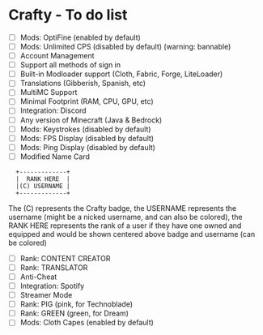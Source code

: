 # Crafty - To do list

- [ ] Mods: OptiFine (enabled by default)
- [ ] Mods: Unlimited CPS (disabled by default) (warning: bannable)
- [ ] Account Management
- [ ] Support all methods of sign in
- [ ] Built-in Modloader support (Cloth, Fabric, Forge, LiteLoader)
- [ ] Translations (Gibberish, Spanish, etc)
- [ ] MultiMC Support
- [ ] Minimal Footprint (RAM, CPU, GPU, etc)
- [ ] Integration: Discord
- [ ] Any version of Minecraft (Java & Bedrock)
- [ ] Mods: Keystrokes (disabled by default)
- [ ] Mods: FPS Display (disabled by default)
- [ ] Mods: Ping Display (disabled by default)
- [ ] Modified Name Card
```
  +-------------+
  |  RANK HERE  |
  |(C) USERNAME |
  +-------------+
```

The (C) represents the Crafty badge, the USERNAME represents the username (might be a nicked username, and can also be colored), the RANK HERE represents the rank of a user if they have one owned and equipped and would be shown centered above badge and username (can be colored)

- [ ] Rank: CONTENT CREATOR
- [ ] Rank: TRANSLATOR
- [ ] Anti-Cheat
- [ ] Integration: Spotify
- [ ] Streamer Mode
- [ ] Rank: PIG (pink, for Technoblade)
- [ ] Rank: GREEN (green, for Dream)
- [ ] Mods: Cloth Capes (enabled by default)
